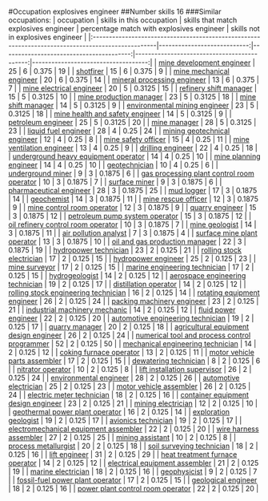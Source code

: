 #Occupation explosives engineer
##Number skills 16
###Similar occupations:
| occupation                                                                                        |   skills in this occupation |   skills that match explosives engineer |   percentage match with explosives engineer |   skills not in explosives engineer |
|:--------------------------------------------------------------------------------------------------|----------------------------:|----------------------------------------:|--------------------------------------------:|------------------------------------:|
| [mine development engineer](mine_development_engineer.md)                                         |                          25 |                                       6 |                                      0.375  |                                  19 |
| [shotfirer](shotfirer.md)                                                                         |                          15 |                                       6 |                                      0.375  |                                   9 |
| [mine mechanical engineer](mine_mechanical_engineer.md)                                           |                          20 |                                       6 |                                      0.375  |                                  14 |
| [mineral processing engineer](mineral_processing_engineer.md)                                     |                          13 |                                       6 |                                      0.375  |                                   7 |
| [mine electrical engineer](mine_electrical_engineer.md)                                           |                          20 |                                       5 |                                      0.3125 |                                  15 |
| [refinery shift manager](refinery_shift_manager.md)                                               |                          15 |                                       5 |                                      0.3125 |                                  10 |
| [mine production manager](mine_production_manager.md)                                             |                          23 |                                       5 |                                      0.3125 |                                  18 |
| [mine shift manager](mine_shift_manager.md)                                                       |                          14 |                                       5 |                                      0.3125 |                                   9 |
| [environmental mining engineer](environmental_mining_engineer.md)                                 |                          23 |                                       5 |                                      0.3125 |                                  18 |
| [mine health and safety engineer](mine_health_and_safety_engineer.md)                             |                          14 |                                       5 |                                      0.3125 |                                   9 |
| [petroleum engineer](petroleum_engineer.md)                                                       |                          25 |                                       5 |                                      0.3125 |                                  20 |
| [mine manager](mine_manager.md)                                                                   |                          28 |                                       5 |                                      0.3125 |                                  23 |
| [liquid fuel engineer](liquid_fuel_engineer.md)                                                   |                          28 |                                       4 |                                      0.25   |                                  24 |
| [mining geotechnical engineer](mining_geotechnical_engineer.md)                                   |                          12 |                                       4 |                                      0.25   |                                   8 |
| [mine safety officer](mine_safety_officer.md)                                                     |                          15 |                                       4 |                                      0.25   |                                  11 |
| [mine ventilation engineer](mine_ventilation_engineer.md)                                         |                          13 |                                       4 |                                      0.25   |                                   9 |
| [drilling engineer](drilling_engineer.md)                                                         |                          22 |                                       4 |                                      0.25   |                                  18 |
| [underground heavy equipment operator](underground_heavy_equipment_operator.md)                   |                          14 |                                       4 |                                      0.25   |                                  10 |
| [mine planning engineer](mine_planning_engineer.md)                                               |                          14 |                                       4 |                                      0.25   |                                  10 |
| [geotechnician](geotechnician.md)                                                                 |                          10 |                                       4 |                                      0.25   |                                   6 |
| [underground miner](underground_miner.md)                                                         |                           9 |                                       3 |                                      0.1875 |                                   6 |
| [gas processing plant control room operator](gas_processing_plant_control_room_operator.md)       |                          10 |                                       3 |                                      0.1875 |                                   7 |
| [surface miner](surface_miner.md)                                                                 |                           9 |                                       3 |                                      0.1875 |                                   6 |
| [pharmaceutical engineer](pharmaceutical_engineer.md)                                             |                          28 |                                       3 |                                      0.1875 |                                  25 |
| [mud logger](mud_logger.md)                                                                       |                          17 |                                       3 |                                      0.1875 |                                  14 |
| [geochemist](geochemist.md)                                                                       |                          14 |                                       3 |                                      0.1875 |                                  11 |
| [mine rescue officer](mine_rescue_officer.md)                                                     |                          12 |                                       3 |                                      0.1875 |                                   9 |
| [mine control room operator](mine_control_room_operator.md)                                       |                          12 |                                       3 |                                      0.1875 |                                   9 |
| [quarry engineer](quarry_engineer.md)                                                             |                          15 |                                       3 |                                      0.1875 |                                  12 |
| [petroleum pump system operator](petroleum_pump_system_operator.md)                               |                          15 |                                       3 |                                      0.1875 |                                  12 |
| [oil refinery control room operator](oil_refinery_control_room_operator.md)                       |                          10 |                                       3 |                                      0.1875 |                                   7 |
| [mine geologist](mine_geologist.md)                                                               |                          14 |                                       3 |                                      0.1875 |                                  11 |
| [air pollution analyst](air_pollution_analyst.md)                                                 |                           7 |                                       3 |                                      0.1875 |                                   4 |
| [surface mine plant operator](surface_mine_plant_operator.md)                                     |                          13 |                                       3 |                                      0.1875 |                                  10 |
| [oil and gas production manager](oil_and_gas_production_manager.md)                               |                          22 |                                       3 |                                      0.1875 |                                  19 |
| [hydropower technician](hydropower_technician.md)                                                 |                          23 |                                       2 |                                      0.125  |                                  21 |
| [rolling stock electrician](rolling_stock_electrician.md)                                         |                          17 |                                       2 |                                      0.125  |                                  15 |
| [hydropower engineer](hydropower_engineer.md)                                                     |                          25 |                                       2 |                                      0.125  |                                  23 |
| [mine surveyor](mine_surveyor.md)                                                                 |                          17 |                                       2 |                                      0.125  |                                  15 |
| [marine engineering technician](marine_engineering_technician.md)                                 |                          17 |                                       2 |                                      0.125  |                                  15 |
| [hydrogeologist](hydrogeologist.md)                                                               |                          14 |                                       2 |                                      0.125  |                                  12 |
| [aerospace engineering technician](aerospace_engineering_technician.md)                           |                          19 |                                       2 |                                      0.125  |                                  17 |
| [distillation operator](distillation_operator.md)                                                 |                          14 |                                       2 |                                      0.125  |                                  12 |
| [rolling stock engineering technician](rolling_stock_engineering_technician.md)                   |                          16 |                                       2 |                                      0.125  |                                  14 |
| [rotating equipment engineer](rotating_equipment_engineer.md)                                     |                          26 |                                       2 |                                      0.125  |                                  24 |
| [packing machinery engineer](packing_machinery_engineer.md)                                       |                          23 |                                       2 |                                      0.125  |                                  21 |
| [industrial machinery mechanic](industrial_machinery_mechanic.md)                                 |                          14 |                                       2 |                                      0.125  |                                  12 |
| [fluid power engineer](fluid_power_engineer.md)                                                   |                          22 |                                       2 |                                      0.125  |                                  20 |
| [automotive engineering technician](automotive_engineering_technician.md)                         |                          19 |                                       2 |                                      0.125  |                                  17 |
| [quarry manager](quarry_manager.md)                                                               |                          20 |                                       2 |                                      0.125  |                                  18 |
| [agricultural equipment design engineer](agricultural_equipment_design_engineer.md)               |                          26 |                                       2 |                                      0.125  |                                  24 |
| [numerical tool and process control programmer](numerical_tool_and_process_control_programmer.md) |                          52 |                                       2 |                                      0.125  |                                  50 |
| [mechanical engineering technician](mechanical_engineering_technician.md)                         |                          14 |                                       2 |                                      0.125  |                                  12 |
| [coking furnace operator](coking_furnace_operator.md)                                             |                          13 |                                       2 |                                      0.125  |                                  11 |
| [motor vehicle parts assembler](motor_vehicle_parts_assembler.md)                                 |                          17 |                                       2 |                                      0.125  |                                  15 |
| [dewatering technician](dewatering_technician.md)                                                 |                           8 |                                       2 |                                      0.125  |                                   6 |
| [nitrator operator](nitrator_operator.md)                                                         |                          10 |                                       2 |                                      0.125  |                                   8 |
| [lift installation supervisor](lift_installation_supervisor.md)                                   |                          26 |                                       2 |                                      0.125  |                                  24 |
| [environmental engineer](environmental_engineer.md)                                               |                          28 |                                       2 |                                      0.125  |                                  26 |
| [automotive electrician](automotive_electrician.md)                                               |                          25 |                                       2 |                                      0.125  |                                  23 |
| [motor vehicle assembler](motor_vehicle_assembler.md)                                             |                          26 |                                       2 |                                      0.125  |                                  24 |
| [electric meter technician](electric_meter_technician.md)                                         |                          18 |                                       2 |                                      0.125  |                                  16 |
| [container equipment design engineer](container_equipment_design_engineer.md)                     |                          23 |                                       2 |                                      0.125  |                                  21 |
| [mining electrician](mining_electrician.md)                                                       |                          12 |                                       2 |                                      0.125  |                                  10 |
| [geothermal power plant operator](geothermal_power_plant_operator.md)                             |                          16 |                                       2 |                                      0.125  |                                  14 |
| [exploration geologist](exploration_geologist.md)                                                 |                          19 |                                       2 |                                      0.125  |                                  17 |
| [avionics technician](avionics_technician.md)                                                     |                          19 |                                       2 |                                      0.125  |                                  17 |
| [electromechanical equipment assembler](electromechanical_equipment_assembler.md)                 |                          22 |                                       2 |                                      0.125  |                                  20 |
| [wire harness assembler](wire_harness_assembler.md)                                               |                          27 |                                       2 |                                      0.125  |                                  25 |
| [mining assistant](mining_assistant.md)                                                           |                          10 |                                       2 |                                      0.125  |                                   8 |
| [process metallurgist](process_metallurgist.md)                                                   |                          20 |                                       2 |                                      0.125  |                                  18 |
| [soil surveying technician](soil_surveying_technician.md)                                         |                          18 |                                       2 |                                      0.125  |                                  16 |
| [lift engineer](lift_engineer.md)                                                                 |                          31 |                                       2 |                                      0.125  |                                  29 |
| [heat treatment furnace operator](heat_treatment_furnace_operator.md)                             |                          14 |                                       2 |                                      0.125  |                                  12 |
| [electrical equipment assembler](electrical_equipment_assembler.md)                               |                          21 |                                       2 |                                      0.125  |                                  19 |
| [marine electrician](marine_electrician.md)                                                       |                          18 |                                       2 |                                      0.125  |                                  16 |
| [geophysicist](geophysicist.md)                                                                   |                           9 |                                       2 |                                      0.125  |                                   7 |
| [fossil-fuel power plant operator](fossil-fuel_power_plant_operator.md)                           |                          17 |                                       2 |                                      0.125  |                                  15 |
| [geological engineer](geological_engineer.md)                                                     |                          18 |                                       2 |                                      0.125  |                                  16 |
| [power plant control room operator](power_plant_control_room_operator.md)                         |                          22 |                                       2 |                                      0.125  |                                  20 |
